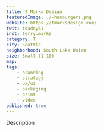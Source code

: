 ```yaml
---
title: T Marks Design
featuredImage: ./-hamburgers.png
website: https://tmarksdesign.com/
twit: tdaddy61
inst: terry.marks
category: T
city: Seattle
neighborhood: South Lake Union
size: Small (1-10)
map: 
tags:
    - branding
    - strategy
    - ux/ui
    - packaging
    - print
    - video
published: true
---
```


Description
